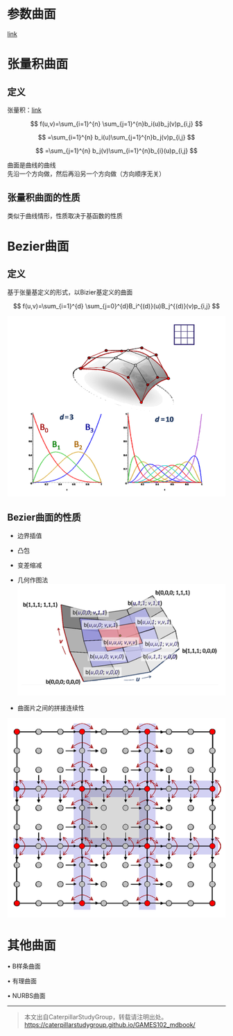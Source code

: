 # 参数曲面

[link](https://caterpillarstudygroup.github.io/GAMES102_mdbook/ParametricFitting/VectorValue.html)   

# 张量积曲面  

## 定义

张量积：[link](https://caterpillarstudygroup.github.io/GAMES102_mdbook/ParametricFitting/Multi.html)  

$$
f(u,v)=\sum_{i=1}^{n} \sum_{j=1}^{n}b_i(u)b_j(v)p_{i,j}
$$

$$
=\sum_{i=1}^{n} b_i(u)\sum_{j=1}^{n}b_j(v)p_{i,j}
$$

$$
=\sum_{j=1}^{n} b_j(v)\sum_{i=1}^{n}b_{i}(u)p_{i,j}
$$

曲面是曲线的曲线      
先沿一个方向做，然后再沿另一个方向做（方向顺序无关）     

## 张量积曲面的性质    

类似于曲线情形，性质取决于基函数的性质      

# Bezier曲面   

## 定义

基于张量基定义的形式，以Bizier基定义的曲面

$$
f(u,v)=\sum_{i=1}^{d} \sum_{j=0}^{d}B_i^{(d)}(u)B_j^{(d)}(v)p_{i,j}
$$

![](../assets/曲面6.png)   

## Bezier曲面的性质    
 
- 边界插值     
- 凸包    
- 变差缩减    
- 几何作图法     
![](../assets/曲面7.png)   

- 曲面片之间的拼接连续性    

![](../assets/曲面10.png)   


# 其他曲面    

• B样条曲面    

• 有理曲面    

• NURBS曲面    

---  

> 本文出自CaterpillarStudyGroup，转载请注明出处。
https://caterpillarstudygroup.github.io/GAMES102_mdbook/


